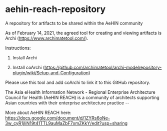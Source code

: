 # aehin-reach-repository
A repository for artifacts to be shared within the AeHIN community

As of February 14, 2021, the agreed tool for creating and viewing artifacts is Archi (https://www.archimatetool.com/). 

Instructions:

1) Install Archi

2) Install coArchi (https://github.com/archimatetool/archi-modelrepository-plugin/wiki/Setup-and-Configuration)


Please use this tool and add coArchi to link it to this GitHub repository.

The Asia eHealth Information Network - Regional Enterprise Architecture Council for Health (AeHIN REACH) is a community of architects supporting Asian countries with their enterprise architecture practice -- 

More about AeHIN REACH here: https://docs.google.com/document/d/1ZYRs6oNe-3w_cyR1jIiN19t41TTL9auMaZbF7xmZKkY/edit?usp=sharing

